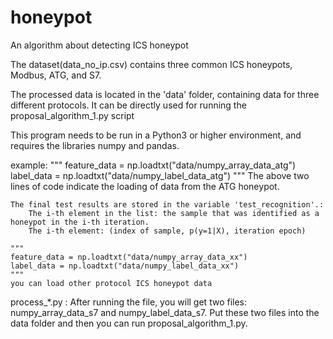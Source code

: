 # honeypot
An algorithm about detecting  ICS honeypot

The dataset(data_no_ip.csv) contains three common ICS honeypots, Modbus, ATG, and S7.

The processed data is located in the 'data' folder, containing data for three different protocols. It can be directly used for running the proposal_algorithm_1.py script

This program needs to be run in a Python3 or higher environment, and requires the libraries numpy and pandas.

example:
    """
    feature_data = np.loadtxt("data/numpy_array_data_atg")
    label_data = np.loadtxt("data/numpy_label_data_atg")
    """
    The above two lines of code indicate the loading of data from the ATG honeypot.
    
    The final test results are stored in the variable 'test_recognition'.:
        The i-th element in the list: the sample that was identified as a honeypot in the i-th iteration.
        The i-th element: (index of sample, p(y=1|X), iteration epoch)
        
    """
    feature_data = np.loadtxt("data/numpy_array_data_xx")
    label_data = np.loadtxt("data/numpy_label_data_xx")
    """
    you can load other protocol ICS honeypot data
    
process_*.py :
After running the file, you will get two files: numpy_array_data_s7 and numpy_label_data_s7. Put these two files into the data folder and then you can run proposal_algorithm_1.py.

